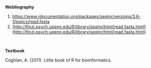 **Webliography**
1.	https://www.rdocumentation.org/packages/seqinr/versions/3.6-1/topics/read.fasta
2.	[http://finzi.psych.upenn.edu/R/library/seqinr/html/read.fasta.html](http://finzi.psych.upenn.edu/R/library/seqinr/html/read.fasta.html)

&nbsp;


**Textbook**

Coghlan, A. (2011). Little book of R for bioinformatics.	